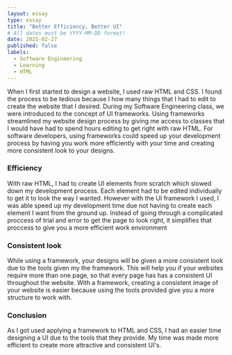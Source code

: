 ```yaml
---
layout: essay
type: essay
title: "Better Efficiency, Better UI"
# All dates must be YYYY-MM-DD format!
date: 2025-02-27
published: false
labels:
  - Software Engineering
  - Learning
  - HTML
---
```

When I first started to design a website, I used raw HTML and CSS. I found the process to be tedious because I how many things that I had to edit to create the website that I desired. During my Software Engineering class, we were introduced to the concept of UI frameworks. Using frameworks streamlined my website design process by giving me access to classes that I would have had to spend hours editing to get right with raw HTML. For software developers, using frameworks could speed up your development process by having you work more efficiently with your time and creating more consistent look to your designs.
### Efficiency
With raw HTML, I had to create UI elements from scratch which slowed down my development process. Each element had to be edited individually to get it to look the way I wanted. However with the UI framework I used, I was able speed up my development time due not having to create each element I want from the ground up. Instead of going through a complicated proccess of trial and error to get the page to look right, it simplifies that proccess to give you a more efficient work environment

### Consistent look
While using a framework, your designs will be given a more consistent look due to the tools given my the framework. This will help you if your websites require more than one page, so that every page has has a consistent UI throughout the website. With a framework, creating a consistent image of your website is easier because using the tools provided give you a more structure to work with.

### Conclusion
As I got used applying a framework to HTML and CSS, I had an easier time designing a UI due to the tools that they provide. My time was made more efficient to create more attractive and consistent UI's.
